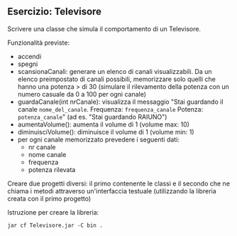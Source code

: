 ## Esercizio: Televisore

Scrivere una classe che simula il comportamento di un Televisore.

Funzionalità previste:

* accendi
* spegni
* scansionaCanali: generare un elenco di canali visualizzabili. Da un elenco preimpostato di canali possibili, memorizzare solo quelli che hanno una potenza > di 30 (simulare il rilevamento della potenza con un numero casuale da 0 a 100 per ogni canale)
* guardaCanale(int nrCanale): visualizza il messaggio "Stai guardando il canale `nome_del_canale`. Frequenza: `frequenza_canale` Potenza: `potenza_canale`" (ad es. "Stai guardando RAIUNO")
* aumentaVolume(): aumenta il volume di 1 (volume max: 10)
* diminuisciVolume(): diminuisce il volume di 1 (volume min: 1)
* per ogni canale memorizzato prevedere i seguenti dati:
  * nr canale
  * nome canale
  * frequenza
  * potenza rilevata


Creare due progetti diversi: il primo contenente le classi e il secondo che ne chiama i metodi attraverso un'interfaccia testuale (utilizzando la libreria creata con il primo progetto)

Istruzione per creare la libreria:
```
jar cf Televisore.jar -C bin .
```